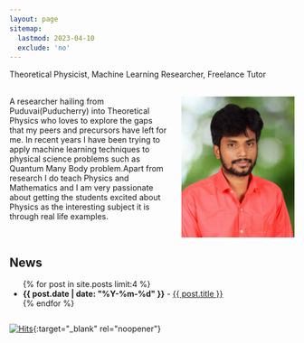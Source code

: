 ```yaml
---
layout: page
sitemap:
  lastmod: 2023-04-10
  exclude: 'no'
---
```

Theoretical Physicist, Machine Learning Researcher, Freelance Tutor 
<br /> <br /> 
<!-- Profile picture -->
<img class="ProfilePic" img width=200 img align="right" alt="TAMIL ARASAN" style="float: right; margin-left: 25px; margin-up: 25px;" src="images/profile.jpg">

<!-- <u>Short Bio (last update: March 2023)</u> -->

A researcher hailing from Puduvai(Puducherry) into Theoretical Physics who loves to explore the gaps that my peers and precursors have left for me. In recent years I have been trying to apply machine learning techniques to physical science problems such as Quantum Many Body problem.Apart from research I do teach Physics and Mathematics and I am very passionate about getting the students excited about Physics as the interesting subject it is through real life examples.
<br /> <br />
	
<!-- News and Twitter timeline -->
<div style="display: flex;">
  <div style="flex: 1; margin-right: 50px;">
    <h2>News</h2>
    <ul>
      {% for post in site.posts limit:4 %}
      <li><span style="font-weight: bold;">{{ post.date | date: "%Y-%m-%d" }}</span> - <a href="{{ post.url }}">{{ post.title }}</a></li>
      {% endfor %}
    </ul>
  </div>
  </div>
  
  <!-- <div style="width: 220px;"> 
    <a class="twitter-timeline"
       href="https://twitter.com/MoFathiAbdallah"
       data-tweet-limit="4"
       data-width="280"
       data-height="380"
       data-align="right">
      Tweets by MoFathiAbdallah
    </a>
    <script async src="https://platform.twitter.com/widgets.js" charset="utf-8"></script>
  </div>
</div> -->

	
[![Hits](https://hits.seeyoufarm.com/api/count/incr/badge.svg?url=https%3A%2F%2Fwww.fathiabdallah.com&count_bg=%2379C83D&title_bg=%23555555&icon=&icon_color=%23E7E7E7&title=Visitors&edge_flat=false)](https://hits.seeyoufarm.com){:target="_blank" rel="noopener"} 



